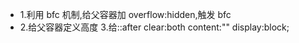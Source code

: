 + 1.利用 bfc 机制,给父容器加 overflow:hidden,触发 bfc 
+ 2.给父容器定义高度 3.给::after clear:both content:"" display:block;
